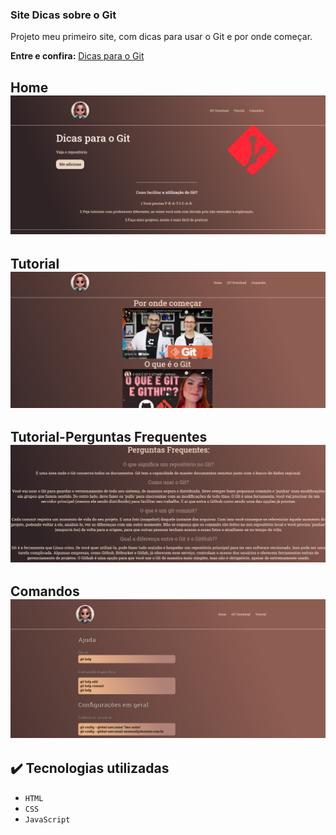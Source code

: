 ### Site Dicas sobre o Git
 Projeto meu primeiro site, com dicas para usar o Git e por onde começar.

**Entre e confira:** [Dicas para o Git](https://site-dicas-git.netlify.app/)

## Home![pagina1](img/home.png)
## Tutorial![pagina2](img/tutorial.png)
##  Tutorial-Perguntas Frequentes![pagina2](img/turorial2.png)
## Comandos![pagina2](img/comandos.png)

## ✔️ Tecnologias utilizadas

- ``HTML``
- ``CSS``
- ``JavaScript``
